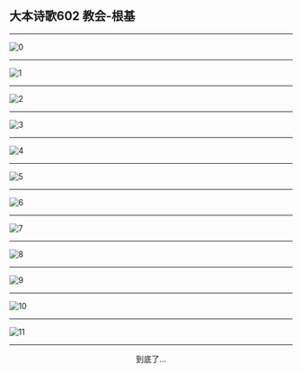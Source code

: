 
## 大本诗歌602 教会-根基
        
<div id="aplayer0"></div>

---

<img alt="0" data-original="/data/d0602/0">

---

<img alt="1" data-original="/data/d0602/1">

---

<img alt="2" data-original="/data/d0602/2">

---

<img alt="3" data-original="/data/d0602/3">

---

<img alt="4" data-original="/data/d0602/4">

---

<img alt="5" data-original="/data/d0602/5">

---

<img alt="6" data-original="/data/d0602/6">

---

<img alt="7" data-original="/data/d0602/7">

---

<img alt="8" data-original="/data/d0602/8">

---

<img alt="9" data-original="/data/d0602/9">

---

<img alt="10" data-original="/data/d0602/10">

---

<img alt="11" data-original="/data/d0602/11">

---

<p style="text-align: center">到底了...</p>

<script src="/js/dist-view.js"></script>

<script>
MAIN.id = 'd0602';
        
const ap0 = new APlayer({
    container: document.getElementById('aplayer0'),
    volume: 1,
    loop: 'none',
    preload: 'none',
    audio: [{
        name: '大本诗歌602.mp3',
        artist: '大本诗歌',
        url: 'https://res.wx.qq.com/voice/getvoice?mediaid=MzI0NTk3MDM5M18yMjQ3NDk1MTE1',
        cover: '/favicon'
    }]
});
</script>
